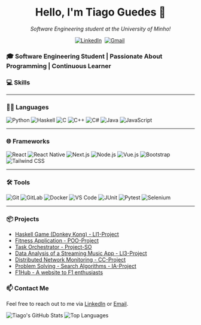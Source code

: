 <h1 align="center"><b>Hello, I'm Tiago Guedes 👋</b></h1>
<p align="center">
  <em>Software Engineering student at the University of Minho!</em>
</p>

<p align="center">
  <a href="https://www.linkedin.com/in/tiago-guedes-60b949232/"><img src="https://img.shields.io/badge/linkedin-%230077B5.svg?&style=for-the-badge&logo=linkedin&logoColor=white" alt="LinkedIn" /></a>&nbsp;
  <a href="mailto:tiago.matos.guedes555@gmail.com?subject="><img src="https://img.shields.io/badge/gmail-%23D14836.svg?&style=for-the-badge&logo=gmail&logoColor=white" alt="Gmail" /></a>&nbsp;
</p>

### 🎓 Software Engineering Student | Passionate About Programming | Continuous Learner

### 💻 **Skills**

---

### 🧑‍💻 **Languages**

![Python](https://img.shields.io/badge/Python-3776AB?style=for-the-badge&logo=python&logoColor=white)
![Haskell](https://img.shields.io/badge/Haskell-5e5086?style=for-the-badge&logo=haskell&logoColor=white)
![C](https://img.shields.io/badge/C-00599C?style=for-the-badge&logo=c&logoColor=white)
![C++](https://img.shields.io/badge/C++-00599C?style=for-the-badge&logo=cplusplus&logoColor=white)
![C#](https://img.shields.io/badge/C%23-239120?style=for-the-badge&logo=csharp&logoColor=white)
![Java](https://img.shields.io/badge/Java-007396?style=for-the-badge&logo=openjdk&logoColor=white)
![JavaScript](https://img.shields.io/badge/JavaScript-F7DF1E?style=for-the-badge&logo=javascript&logoColor=black)

---

### 🌐 **Frameworks**

![React](https://img.shields.io/badge/React-20232A?style=for-the-badge&logo=react&logoColor=61DAFB)
![React Native](https://img.shields.io/badge/React_Native-20232A?style=for-the-badge&logo=react&logoColor=61DAFB)
![Next.js](https://img.shields.io/badge/Next.js-000000?style=for-the-badge&logo=nextdotjs&logoColor=white)
![Node.js](https://img.shields.io/badge/Node.js-339933?style=for-the-badge&logo=nodedotjs&logoColor=white)
![Vue.js](https://img.shields.io/badge/Vue.js-35495E?style=for-the-badge&logo=vuedotjs&logoColor=4FC08D)
![Bootstrap](https://img.shields.io/badge/Bootstrap-563D7C?style=for-the-badge&logo=bootstrap&logoColor=white)
![Tailwind CSS](https://img.shields.io/badge/Tailwind_CSS-06B6D4?style=for-the-badge&logo=tailwindcss&logoColor=white)

---

### 🛠 **Tools**

![Git](https://img.shields.io/badge/Git-F05032?style=for-the-badge&logo=git&logoColor=white)
![GitLab](https://img.shields.io/badge/GitLab-FC6D26?style=for-the-badge&logo=gitlab&logoColor=white)
![Docker](https://img.shields.io/badge/Docker-2496ED?style=for-the-badge&logo=docker&logoColor=white)
![VS Code](https://img.shields.io/badge/VS%20Code-007ACC?style=for-the-badge&logo=visualstudiocode&logoColor=white)
![JUnit](https://img.shields.io/badge/JUnit-25A162?style=for-the-badge&logo=junit5&logoColor=white)
![Pytest](https://img.shields.io/badge/Pytest-0A9EDC?style=for-the-badge&logo=pytest&logoColor=white)
![Selenium](https://img.shields.io/badge/Selenium-43B02A?style=for-the-badge&logo=selenium&logoColor=white)

---


### 📦 Projects
- [Haskell Game (Donkey Kong) - LI1-Project](https://github.com/guedes674/LI1-Project)
- [Fitness Application - POO-Project](https://github.com/guedes674/POO-Project)
- [Task Orchestrator - Project-SO](https://github.com/Tiago5Carneiro/Project-SO)
- [Data Analysis of a Streaming Music App - LI3-Project](https://github.com/guedes674/LI3-Project)
- [Distributed Network Monitoring - CC-Project](https://github.com/guedes674/CC-Project)
- [Problem Solving - Search Algorithms - IA-Project](https://github.com/guedes674/IA-Project)
- [F1Hub - A website to F1 enthusiasts](https://github.com/guedes674/F1Hub)

### 📫 Contact Me
Feel free to reach out to me via [LinkedIn](https://www.linkedin.com/in/guedes674/) or [Email](mailto:tiago.matos.guedes555@gmail.com).

![Tiago's GitHub Stats](https://github-readme-stats.vercel.app/api?username=guedes674&show_icons=true&theme=github_dark)
![Top Languages](https://github-readme-stats.vercel.app/api/top-langs/?username=guedes674&layout=compact&theme=github_dark)
